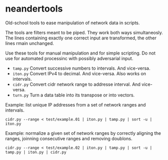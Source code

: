 # neandertools
Old-school tools to ease manipulation of network data in scripts.

The tools are filters meant to be piped. They work both ways simultaneosly. The lines containing exactly one correct input are transformed, the other lines rmain unchanged.

Use these tools for manual manipulation and for simple scripting. Do not use for automated processinc with possibly adversarial input.

- ``tamp.py`` Convert successive numbers to intervals. And vice-versa.
- ``iton.py`` Convert IPv4 to decimal. And vice-versa. Also works on intervals.
- ``cidr.py`` Convert cidr network range to addresse interval.  And vice-versa.
- ``turn.py`` Turn a data table into its transpose or into vectors.

Example: list unique IP addresses from a set of network ranges and intervals.

``cidr.py --range < test/example.01 | iton.py | tamp.py | sort -u | iton.py``

Example: normalize a given set of network ranges by correctly aligning the ranges, joinning consecutive ranges and removing doublons.

``cidr.py --range < test/example.02 | iton.py | tamp.py | sort -u | tamp.py | iton.py | cidr.py``
